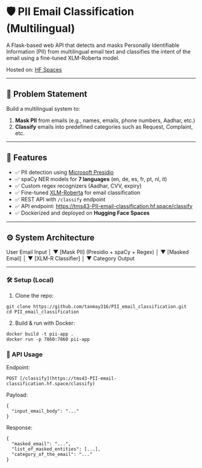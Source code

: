 # 🛡️ PII Email Classification (Multilingual)

A Flask-based web API that detects and masks Personally Identifiable Information (PII) from multilingual email text and classifies the intent of the email using a fine-tuned XLM-Roberta model.

Hosted on: [HF Spaces](https://huggingface.co/spaces/tms43/PII_email_classification)

---

## 📌 Problem Statement

Build a multilingual system to:
1. **Mask PII** from emails (e.g., names, emails, phone numbers, Aadhar, etc.)
2. **Classify** emails into predefined categories such as Request, Complaint, etc.

---

## 🚀 Features

- ✅ PII detection using [Microsoft Presidio](https://github.com/microsoft/presidio)
- ✅ spaCy NER models for **7 languages** (en, de, es, fr, pt, nl, it)
- ✅ Custom regex recognizers (Aadhar, CVV, expiry)
- ✅ Fine-tuned [XLM-Roberta](https://huggingface.co/tms43/email_classifier_XLMRoberta) for email classification
- ✅ REST API with `/classify` endpoint
- ✅ API endpoint: https://tms43-PII-email-classification.hf.space/classify
- ✅ Dockerized and deployed on **Hugging Face Spaces**

---

## ⚙️ System Architecture

User Email Input
│
▼
[Mask PII]
(Presidio + spaCy + Regex)
│
▼
[Masked Email]
│
▼
[XLM-R Classifier]
│
▼
Category Output


---


### 🛠️ Setup (Local)
1. Clone the repo:
```
git clone https://github.com/tanmay316/PII_email_classification.git
cd PII_email_classification
```
2. Build & run with Docker:
```
docker build -t pii-app .
docker run -p 7860:7860 pii-app
```
### 🧪 API Usage
Endpoint:
```
POST [/classify](https://tms43-PII-email-classification.hf.space/classify)
```
Payload:
```
{
  "input_email_body": "..."
}
```
Response:
```
{
  "masked_email": "...",
  "list_of_masked_entities": [...],
  "category_of_the_email": "..."
}
```




